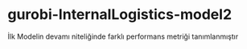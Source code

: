 # gurobi-InternalLogistics-model2
İlk Modelin devamı niteliğinde farklı performans metriği tanımlanmıştır
